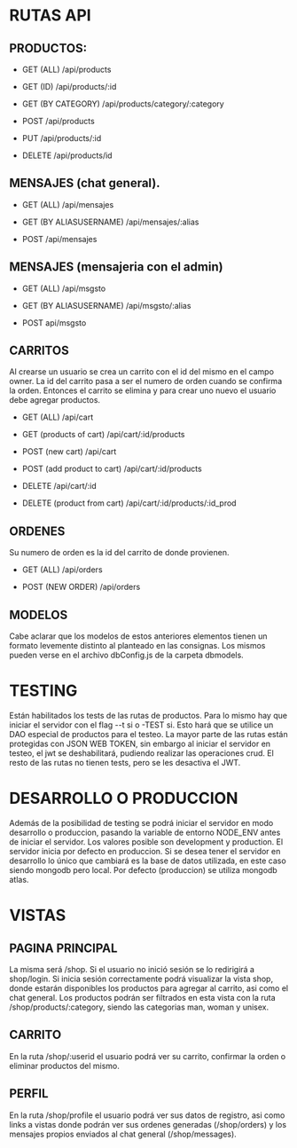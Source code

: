 # RUTAS API
## PRODUCTOS:

- GET (ALL) /api/products

- GET (ID) /api/products/:id

- GET (BY CATEGORY) /api/products/category/:category

- POST /api/products

- PUT /api/products/:id

- DELETE /api/products/id

## MENSAJES (chat general).

- GET (ALL) /api/mensajes

- GET (BY ALIASUSERNAME) /api/mensajes/:alias

- POST /api/mensajes

## MENSAJES (mensajeria con el admin)

- GET (ALL) /api/msgsto

- GET (BY ALIASUSERNAME) /api/msgsto/:alias

 - POST api/msgsto

## CARRITOS

Al crearse un usuario se crea un carrito con el id del mismo en el campo owner. La id del carrito pasa a ser el numero de orden cuando se confirma la orden. Entonces el carrito se elimina y para crear uno nuevo el usuario debe agregar productos.


- GET (ALL) /api/cart

- GET (products of cart) /api/cart/:id/products

- POST (new cart) /api/cart

- POST (add product to cart) /api/cart/:id/products

- DELETE /api/cart/:id

- DELETE (product from cart) /api/cart/:id/products/:id_prod

## ORDENES

Su numero de orden es la id del carrito de donde provienen.

- GET (ALL) /api/orders

- POST (NEW ORDER) /api/orders

## MODELOS
Cabe aclarar que los modelos de estos anteriores elementos tienen un formato levemente distinto al planteado en las consignas. Los mismos pueden verse en el archivo dbConfig.js de la carpeta dbmodels.

# TESTING
Están habilitados los tests de las rutas de productos. Para lo mismo hay que iniciar el servidor con el flag --t si o -TEST si. Esto hará que se utilice un DAO especial de productos para el testeo. La mayor parte de las rutas están protegidas con JSON WEB TOKEN, sin embargo al iniciar el servidor en testeo, el jwt se deshabilitará, pudiendo realizar las operaciones crud. El resto de las rutas no tienen tests, pero se les desactiva el JWT.

# DESARROLLO O PRODUCCION
Además de la posibilidad de testing se podrá iniciar el servidor en modo desarrollo o produccion, pasando la variable de entorno NODE_ENV antes de iniciar el servidor. Los valores posible son development y production. El servidor inicia por defecto en produccion. Si se desea tener el servidor en desarrollo lo único que cambiará es la base de datos utilizada, en este caso siendo mongodb pero local. Por defecto (produccion) se utiliza mongodb atlas.

# VISTAS
## PAGINA PRINCIPAL
La misma será /shop. Si el usuario no inició sesión se lo redirigirá a shop/login. Si inicia sesión correctamente podrá visualizar la vista shop, donde estarán disponibles los productos para agregar al carrito, asi como el chat general. Los productos podrán ser filtrados en esta vista con la ruta /shop/products/:category, siendo las categorias man, woman y unisex.

## CARRITO
En la ruta /shop/:userid el usuario podrá ver su carrito, confirmar la orden o eliminar productos del mismo.

## PERFIL
En la ruta /shop/profile el usuario podrá ver sus datos de registro, asi como links a vistas donde podrán ver sus ordenes generadas (/shop/orders) y los mensajes propios enviados al chat general (/shop/messages).
